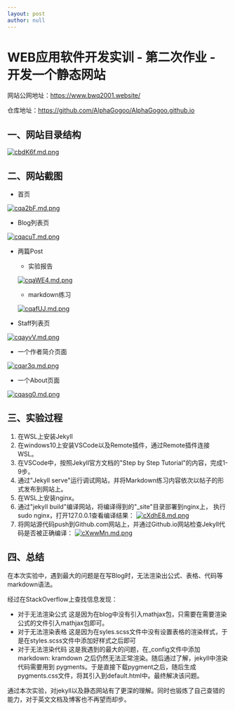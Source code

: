 ```yaml
---
layout: post
author: null
---
```

# WEB应用软件开发实训 - 第二次作业 - 开发一个静态网站

网站公网地址：<https://www.bwq2001.website/>

仓库地址：<https://github.com/AlphaGogoo/AlphaGogoo.github.io>

## 一、网站目录结构

[![cbdK6f.md.png](https://z3.ax1x.com/2021/04/21/cbdK6f.md.png)](https://imgtu.com/i/cbdK6f)

## 二、网站截图

 - 首页

[![cqa2bF.md.png](https://z3.ax1x.com/2021/04/21/cqa2bF.md.png)](https://imgtu.com/i/cqa2bF)

 - Blog列表页

[![cqacuT.md.png](https://z3.ax1x.com/2021/04/21/cqacuT.md.png)](https://imgtu.com/i/cqacuT)

 - 两篇Post

   - 实验报告

   [![cqaWE4.md.png](https://z3.ax1x.com/2021/04/21/cqaWE4.md.png)](https://imgtu.com/i/cqaWE4)

   - markdown练习

   [![cqafUJ.md.png](https://z3.ax1x.com/2021/04/21/cqafUJ.md.png)](https://imgtu.com/i/cqafUJ)

 - Staff列表页

[![cqayvV.md.png](https://z3.ax1x.com/2021/04/21/cqayvV.md.png)](https://imgtu.com/i/cqayvV)

 - 一个作者简介页面

[![cqar3q.md.png](https://z3.ax1x.com/2021/04/21/cqar3q.md.png)](https://imgtu.com/i/cqar3q)

 - 一个About页面

[![cqasg0.md.png](https://z3.ax1x.com/2021/04/21/cqasg0.md.png)](https://imgtu.com/i/cqasg0)

## 三、实验过程
1. 在WSL上安装Jekyll
2. 在windows10上安装VSCode以及Remote插件，通过Remote插件连接WSL。
3. 在VSCode中，按照Jekyll官方文档的"Step by Step Tutorial"的内容，完成1-9步。
4. 通过"Jekyll serve"运行调试网站，并将Markdown练习内容依次以帖子的形式发布到网站上。
5. 在WSL上安装nginx。
6. 通过"jekyll build"编译网站，将编译得到的"_site"目录部署到nginx上，
执行sudo nginx，打开127.0.0.1查看编译结果：
[![cXdhE8.md.png](https://z3.ax1x.com/2021/04/23/cXdhE8.md.png)](https://imgtu.com/i/cXdhE8)
7. 将网站源代码push到Github.com网站上，并通过Github.io网站检查Jekyll代码是否被正确编译：
[![cXwwMn.md.png](https://z3.ax1x.com/2021/04/23/cXwwMn.md.png)](https://imgtu.com/i/cXwwMn)

## 四、总结
在本次实验中，遇到最大的问题是在写Blog时，无法渲染出公式、表格、代码等markdown语法。

经过在StackOverflow上查找信息发现：

 - 对于无法渲染公式
   这是因为在blog中没有引入mathjax包，只需要在需要渲染公式的文件引入mathjax包即可。
 - 对于无法渲染表格
   这是因为在syles.scss文件中没有设置表格的渲染样式，于是在styles.scss文件中添加好样式之后即可
 - 对于无法渲染代码
   这是我遇到的最大的问题，在_config文件中添加 markdown: kramdown 之后仍然无法正常渲染。随后通过了解，jekyll中渲染代码需要用到 pygments。于是直接下载pygment之后，随后生成pygments.css文件，将其引入到default.html中。最终解决该问题。

通过本次实验，对jekyll以及静态网站有了更深的理解。同时也锻炼了自己查错的能力，对于英文文档及博客也不再望而却步。